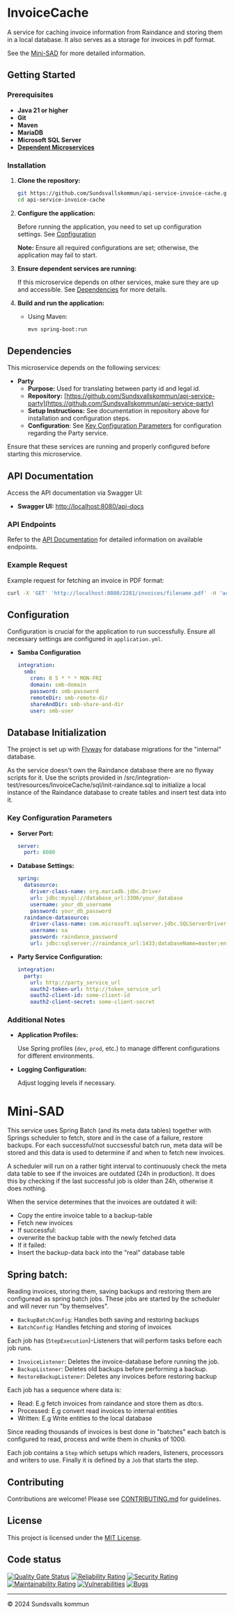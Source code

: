 # InvoiceCache

A service for caching invoice information from Raindance and storing them in a local database.
It also serves as a storage for invoices in pdf format.

See the [Mini-SAD](#Mini-sad) for more detailed information.

## Getting Started

### Prerequisites

- **Java 21 or higher**
- **Git**
- **Maven**
- **MariaDB**
- **Microsoft SQL Server**
- **[Dependent Microservices](#dependencies)**

### Installation

1. **Clone the repository:**

   ```bash
   git https://github.com/Sundsvallskommun/api-service-invoice-cache.git
   cd api-service-invoice-cache
   ```
2. **Configure the application:**

   Before running the application, you need to set up configuration settings.
   See [Configuration](#Configuration)

   **Note:** Ensure all required configurations are set; otherwise, the application may fail to start.

3. **Ensure dependent services are running:**

   If this microservice depends on other services, make sure they are up and accessible.
   See [Dependencies](#dependencies) for more details.

4. **Build and run the application:**

   - Using Maven:

     ```bash
     mvn spring-boot:run
     ```

## Dependencies

This microservice depends on the following services:

- **Party**
  - **Purpose:** Used for translating between party id and legal id.
  - **Repository:** [https://github.com/Sundsvallskommun/api-service-party](https://github.com/Sundsvallskommun/api-service-party)
  - **Setup Instructions:** See documentation in repository above for installation and configuration steps.
  - **Configuration**: See [Key Configuration Parameters](#key-configuration-parameters) for configuration regarding the Party service.

Ensure that these services are running and properly configured before starting this microservice.

## API Documentation

Access the API documentation via Swagger UI:

- **Swagger UI:** [http://localhost:8080/api-docs](http://localhost:8080/api-docs)

### API Endpoints

Refer to the [API Documentation](#api-documentation) for detailed information on available endpoints.

### Example Request

Example request for fetching an invoice in PDF format:

```bash
curl -X 'GET' 'http://localhost:8080/2281/invoices/filename.pdf' -H 'accept: application/json'
```

## Configuration

Configuration is crucial for the application to run successfully. Ensure all necessary settings are configured in
`application.yml`.

- **Samba Configuration**

  ```yaml
  integration:
    smb:
      cron: 0 5 * * * MON-FRI
      domain: smb-domain
      password: smb-password
      remoteDir: smb-remote-dir
      shareAndDir: smb-share-and-dir
      user: smb-user
  ```

## Database Initialization

The project is set up with [Flyway](https://github.com/flyway/flyway) for database migrations for the "internal" database.

As the service doesn't own the Raindance database there are no flyway scripts for it.
Use the scripts provided in /src/integration-test/resources/InvoiceCache/sql/init-raindance.sql to initialize a local
instance of the Raindance database to create tables and insert test data into it.

### Key Configuration Parameters

- **Server Port:**

  ```yaml
  server:
    port: 8080
  ```
- **Database Settings:**

  ```yaml
  spring:
    datasource:
      driver-class-name: org.mariadb.jdbc.Driver
      url: jdbc:mysql://database_url:3306/your_database
      username: your_db_username
      password: your_db_password
    raindance-datasource:
      driver-class-name: com.microsoft.sqlserver.jdbc.SQLServerDriver
      username: sa
      password: raindance_password
      url: jdbc:sqlserver://raindance_url:1433;databaseName=master;encrypt=false
  ```
- **Party Service Configuration:**

  ```yaml
  integration:
    party:
      url: http://party_service_url
      oauth2-token-url: http://token_service_url
      oauth2-client-id: some-client-id
      oauth2-client-secret: some-client-secret
  ```

### Additional Notes

- **Application Profiles:**

  Use Spring profiles (`dev`, `prod`, etc.) to manage different configurations for different environments.

- **Logging Configuration:**

  Adjust logging levels if necessary.

# Mini-SAD

This service uses Spring Batch (and its meta data tables) together with Springs scheduler to fetch, store and in the
case of a failure, restore backups.
For each successful/not succsessful batch run, meta data will be stored and this data is used to determine if and when
to fetch new invoices.

A scheduler will run on a rather tight interval to continuously check the meta data table to see if the invoices are
outdated (24h in production).
It does this by checking if the last successful job is older than 24h, otherwise it does nothing.

When the service determines that the invoices are outdated it will:

- Copy the entire invoice table to a backup-table
- Fetch new invoices
- If successful:
- overwrite the backup table with the newly fetched data
- If it failed:
- Insert the backup-data back into the "real" database table

## Spring batch:

Reading invoices, storing them, saving backups and restoring them are configuread as spring batch jobs.
These jobs are started by the scheduler and will never run "by themselves".

- `BackupBatchConfig`: Handles both saving and restoring backups
- `BatchConfig`: Handles fetching and storing of invoices

Each job has (`StepExecution`)-Listeners that will perform tasks before each job runs.

- `InvoiceListener`: Deletes the invoice-database before running the job.
- `BackupListener`: Deletes old backups before performing a backup.
- `RestoreBackupListener`: Deletes any invoices before restoring backup

Each job has a sequence where data is:

- Read: E.g fetch invoices from raindance and store them as dto:s.
- Processed: E.g convert read invoices to internal entities
- Written: E.g Write entities to the local database

Since reading thousands of invoices is best done in "batches" each batch is configured to
read, process and write them in chunks of 1000.

Each job contains a `Step` which setups which readers, listeners, processors and writers to use.
Finally it is defined by a `Job` that starts the step.

## Contributing

Contributions are welcome! Please
see [CONTRIBUTING.md](https://github.com/Sundsvallskommun/.github/blob/main/.github/CONTRIBUTING.md) for guidelines.

## License

This project is licensed under the [MIT License](LICENSE).

## Code status

[![Quality Gate Status](https://sonarcloud.io/api/project_badges/measure?project=Sundsvallskommun_api-service-invoice-cache&metric=alert_status)](https://sonarcloud.io/summary/overall?id=Sundsvallskommun_api-service-invoice-cache)
[![Reliability Rating](https://sonarcloud.io/api/project_badges/measure?project=Sundsvallskommun_api-service-invoice-cache&metric=reliability_rating)](https://sonarcloud.io/summary/overall?id=Sundsvallskommun_api-service-invoice-cache)
[![Security Rating](https://sonarcloud.io/api/project_badges/measure?project=Sundsvallskommun_api-service-invoice-cache&metric=security_rating)](https://sonarcloud.io/summary/overall?id=Sundsvallskommun_api-service-invoice-cache)
[![Maintainability Rating](https://sonarcloud.io/api/project_badges/measure?project=Sundsvallskommun_api-service-invoice-cache&metric=sqale_rating)](https://sonarcloud.io/summary/overall?id=Sundsvallskommun_api-service-invoice-cache)
[![Vulnerabilities](https://sonarcloud.io/api/project_badges/measure?project=Sundsvallskommun_api-service-invoice-cache&metric=vulnerabilities)](https://sonarcloud.io/summary/overall?id=Sundsvallskommun_api-service-invoice-cache)
[![Bugs](https://sonarcloud.io/api/project_badges/measure?project=Sundsvallskommun_api-service-invoice-cache&metric=bugs)](https://sonarcloud.io/summary/overall?id=Sundsvallskommun_api-service-invoice-cache)

---

© 2024 Sundsvalls kommun
